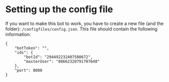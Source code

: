 # Setting up the config file
If you want to make this bot to work, you have to create a new file (and the folder): `/configfiles/config.json`.
This file should contain the following information:

```
{
	"botToken": "",
	"ids": {
		"botId": "294492232407580672",
		"masterUser": "88662320791707648"
	},
	"port": 8080
}
```
